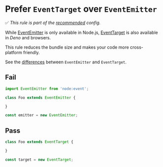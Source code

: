 # Prefer `EventTarget` over `EventEmitter`

<!-- Do not manually modify RULE_NOTICE part. Run: `npm run generate-rule-notices` -->
<!-- RULE_NOTICE -->
✅ *This rule is part of the [recommended](https://github.com/sindresorhus/eslint-plugin-unicorn#recommended-config) config.*

<!-- /RULE_NOTICE -->

While [EventEmitter](https://nodejs.org/api/events.html#class-eventemitter) is only available in Node.js, [EventTarget](https://developer.mozilla.org/en-US/docs/Web/API/EventTarget) is also available in *Deno* and browsers.

This rule reduces the bundle size and makes your code more cross-platform friendly.

See the [differences](https://nodejs.org/api/events.html#eventtarget-and-event-api) between `EventEmitter` and `EventTarget`.

## Fail

```js
import EventEmitter from 'node:event';

class Foo extends EventEmitter {

}
```

```js
const emitter = new EventEmitter;
```

## Pass

```js
class Foo extends EventTarget {

}
```

```js
const target = new EventTarget;
```
